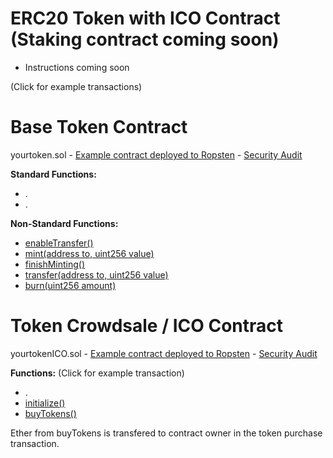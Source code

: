 # ERC20 Token with ICO Contract (Staking contract coming soon)

* Instructions coming soon

(Click for example transactions)

# Base Token Contract

yourtoken.sol - [Example contract deployed to Ropsten](https://ropsten.etherscan.io/token/0x93903333a4162885f43cd186aefefc246ffa927a) - [Security Audit](#)

**Standard Functions:** 
* .
* .

**Non-Standard Functions:**
* [enableTransfer()](https://ropsten.etherscan.io/tx/0x3c002eae81d7101b67d0c323d64d60c6c0cb4bf7f1b2dbe87863bb92c88d07f0)
* [mint(address to, uint256 value)](https://ropsten.etherscan.io/tx/0x789faaad923642a5842115612f618c57fc2f1f01486196d872a2ad7a70acc88b)
* [finishMinting()](https://ropsten.etherscan.io/tx/0x1c6affdf9883ee9196282aa86e53faf341fa40457a8005a9bc7d30f6af201075)
* [transfer(address to, uint256 value)](https://ropsten.etherscan.io/tx/0x55848251c762032f47aa731b6d1972c6312cd80a71e4dc38605e9e9e5ea5aced)
* [burn(uint256 amount)](https://ropsten.etherscan.io/tx/0x631e68bd0b66dde2bfb81a2d735ac6371e2c2d3259f751515cff754f3e861eec)

# Token Crowdsale / ICO Contract

yourtokenICO.sol - [Example contract deployed to Ropsten](https://ropsten.etherscan.io/address/0x27db5fa7f9c5d9a2f9260316db4c004aef7cbefa#code) - [Security Audit](#)

**Functions:** (Click for example transaction)
* .
* [initialize()](https://ropsten.etherscan.io/tx/0x79ae6bc7e626c7c940537946ca93efcc567bb5df61a44d889221d6741a91f309)
* [buyTokens()](https://ropsten.etherscan.io/tx/0xba457cd3722a5bfd6d04e52934ea9e1b81a92a3707628fe33e42bdf21c426111)

Ether from buyTokens is transfered to contract owner in the token purchase transaction.
